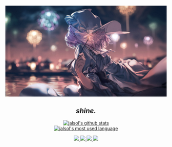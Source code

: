 <p align="center">
  <a href="https://jalsol.xyz">
    <img src="small_wpp.png" alt="wpp" id="wpp" />
  </a>
</p>

<h2 align="center"><i>shine.</i></h2>

<p align="center">
  <a href="https://github.com/jalsol">
    <img
      src="https://github-readme-stats-63sy8pwun-jalsol.vercel.app/api?username=jalsol&show_icons=true&theme=github_dark&count_private=true"
      alt="jalsol's github stats"
    />
  </a>
  <br />
  <a href="https://github.com/jalsol">
    <img
      src="https://github-readme-stats-63sy8pwun-jalsol.vercel.app/api/top-langs/?username=jalsol&layout=compact&theme=github_dark"
      alt="jalsol's most used language"
    />
  </a>
</p>

<p align="center">
  <a href="https://jalsol.xyz" target="_blank">
    <img
      src="https://img.shields.io/badge/website-000000?style=for-the-badge&logo=About.me&logoColor=white"
    />
  </a>

  <a href="https://github.com/jalsol" target="_blank">
    <img
      src="https://img.shields.io/badge/GitHub-100000?style=for-the-badge&logo=github&logoColor=white"
    />
  </a>

  <a href="https://linkedin.com/in/nqtr12" target="_blank">
    <img
      src="https://img.shields.io/badge/LinkedIn-0077B5?style=for-the-badge&logo=linkedin&logoColor=white"
    />
  </a>

  <a href="https://discordapp.com/users/773302164923351042" target="_blank">
    <img
      src="https://img.shields.io/badge/Discord-5865F2?style=for-the-badge&logo=discord&logoColor=white"
    />
  </a>
</p>
